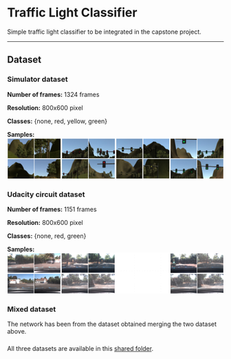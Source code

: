 # Traffic Light Classifier

Simple traffic light classifier to be integrated in the capstone project.

---

## Dataset

### Simulator dataset
**Number of frames:** 1324 frames

**Resolution:** 800x600 pixel

**Classes:** {none, red, yellow, green}

**Samples:**
![simulator_dataset](img/simulator_examples.png)


### Udacity circuit dataset
**Number of frames:** 1151 frames

**Resolution:** 800x600 pixel

**Classes:** {none, red, green}

**Samples:**
![realworld_dataset](img/realworld_examples.png)

### Mixed dataset

The network has been from the dataset obtained merging the two dataset above.

###

All three datasets are available in this [shared folder](https://drive.google.com/open?id=0Bx9YaGcDPu3XSlMxeHlPZEIyRzQ).

